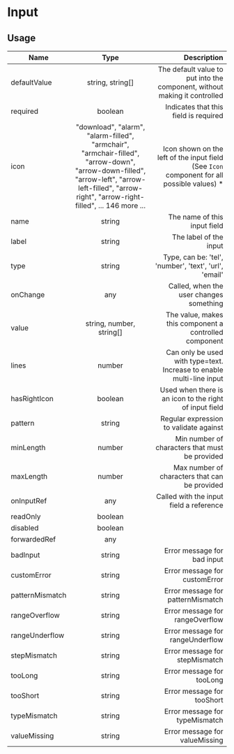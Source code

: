 <!-- 
This is an auto-generated markdown. 
You can change it in "src/atoms/Input.tsx" and run build:docs to update this file.
-->
# Input

## Usage
| Name        | Type           | Description  |
| ----------- |:--------------:| ------------:|
|defaultValue|string, string[]|The default value to put into the component, without making it controlled
|required|boolean|Indicates that this field is required
|icon|"download", "alarm", "alarm-filled", "armchair", "armchair-filled", "arrow-down", "arrow-down-filled", "arrow-left", "arrow-left-filled", "arrow-right", "arrow-right-filled", ... 146 more ...|Icon shown on the left of the input field (See `Icon` component for all possible values) *
|name|string|The name of this input field
|label|string|The label of the input
|type|string|Type, can be: 'tel', 'number', 'text', 'url', 'email'
|onChange|any|Called, when the user changes something
|value|string, number, string[]|The value, makes this component a controlled component
|lines|number|Can only be used with type=text. Increase to enable multi-line input
|hasRightIcon|boolean|Used when there is an icon to the right of input field
|pattern|string|Regular expression to validate against
|minLength|number|Min number of characters that must be provided
|maxLength|number|Max number of characters that can be provided
|onInputRef|any|Called with the input field a reference
|readOnly|boolean|
|disabled|boolean|
|forwardedRef|any|
|badInput|string|Error message for bad input
|customError|string|Error message for customError
|patternMismatch|string|Error message for patternMismatch
|rangeOverflow|string|Error message for rangeOverflow
|rangeUnderflow|string|Error message for rangeUnderflow
|stepMismatch|string|Error message for stepMismatch
|tooLong|string|Error message for tooLong
|tooShort|string|Error message for tooShort
|typeMismatch|string|Error message for typeMismatch
|valueMissing|string|Error message for valueMissing
